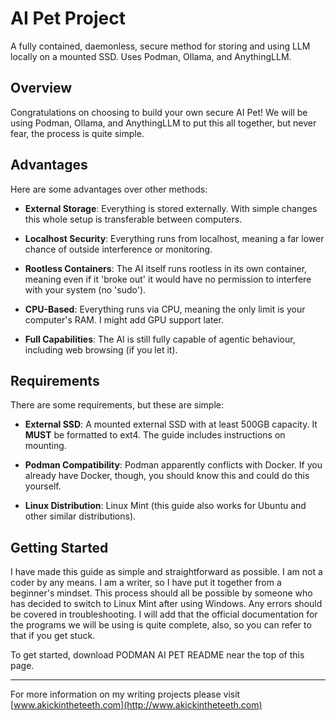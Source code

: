 # AI Pet Project

A fully contained, daemonless, secure method for storing and using LLM locally on a mounted SSD. Uses Podman, Ollama, and AnythingLLM.

## Overview

Congratulations on choosing to build your own secure AI Pet! We will be using Podman, Ollama, and AnythingLLM to put this all together, but never fear, the process is quite simple. 

## Advantages

Here are some advantages over other methods:

- **External Storage**: Everything is stored externally. With simple changes this whole setup is transferable between computers.

- **Localhost Security**: Everything runs from localhost, meaning a far lower chance of outside interference or monitoring.

- **Rootless Containers**: The AI itself runs rootless in its own container, meaning even if it 'broke out' it would have no permission to interfere with your system (no 'sudo').

- **CPU-Based**: Everything runs via CPU, meaning the only limit is your computer's RAM. I might add GPU support later.

- **Full Capabilities**: The AI is still fully capable of agentic behaviour, including web browsing (if you let it).

## Requirements

There are some requirements, but these are simple:

- **External SSD**: A mounted external SSD with at least 500GB capacity. It **MUST** be formatted to ext4. The guide includes instructions on mounting.

- **Podman Compatibility**: Podman apparently conflicts with Docker. If you already have Docker, though, you should know this and could do this yourself.

- **Linux Distribution**: Linux Mint (this guide also works for Ubuntu and other similar distributions).

## Getting Started

I have made this guide as simple and straightforward as possible. I am not a coder by any means. I am a writer, so I have put it together from a beginner's mindset. This process should all be possible by someone who has decided to switch to Linux Mint after using Windows. Any errors should be covered in troubleshooting. I will add that the official documentation for the programs we will be using is quite complete, also, so you can refer to that if you get stuck.

To get started, download PODMAN AI PET README near the top of this page.

---

For more information on my writing projects please visit [www.akickintheteeth.com](http://www.akickintheteeth.com)
